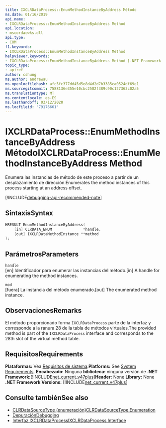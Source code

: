 ```yaml
---
title: IXCLRDataProcess::EnumMethodInstanceByAddress Método
ms.date: 01/16/2019
api.name:
- IXCLRDataProcess::EnumMethodInstanceByAddress Method
api.location:
- mscordacwks.dll
api.type:
- COM
f1.keywords:
- IXCLRDataProcess::EnumMethodInstanceByAddress Method
helpviewer.keywords:
- IXCLRDataProcess::EnumMethodInstanceByAddress Method [.NET Framework debugging]
topic_type:
- apiref
author: cshung
ms.author: andrewau
ms.openlocfilehash: afc5fc377dd45d5e8d4d2d7b3385ca0524df69e1
ms.sourcegitcommit: 7588136e355e10cbc2582f389c90c127363c02a5
ms.translationtype: MT
ms.contentlocale: es-ES
ms.lasthandoff: 03/12/2020
ms.locfileid: "79176661"
---
```

# <a name="ixclrdataprocessenummethodinstancebyaddress-method"></a><span data-ttu-id="4b3f4-102">IXCLRDataProcess::EnumMethodInstanceByAddress Método</span><span class="sxs-lookup"><span data-stu-id="4b3f4-102">IXCLRDataProcess::EnumMethodInstanceByAddress Method</span></span>

<span data-ttu-id="4b3f4-103">Enumera las instancias de método de este proceso a partir de un desplazamiento de dirección.</span><span class="sxs-lookup"><span data-stu-id="4b3f4-103">Enumerates the method instances of this process starting at an address offset.</span></span>

[!INCLUDE[debugging-api-recommended-note](../../../../includes/debugging-api-recommended-note.md)]

## <a name="syntax"></a><span data-ttu-id="4b3f4-104">Sintaxis</span><span class="sxs-lookup"><span data-stu-id="4b3f4-104">Syntax</span></span>

```cpp
HRESULT EnumMethodInstanceByAddress(
    [in] CLRDATA_ENUM              *handle,
    [out] IXCLRDataMethodInstance **method
);
```

## <a name="parameters"></a><span data-ttu-id="4b3f4-105">Parámetros</span><span class="sxs-lookup"><span data-stu-id="4b3f4-105">Parameters</span></span>

`handle`\
<span data-ttu-id="4b3f4-106">[en] Identificador para enumerar las instancias del método.</span><span class="sxs-lookup"><span data-stu-id="4b3f4-106">[in] A handle for enumerating the method instances.</span></span>

`mod`\
<span data-ttu-id="4b3f4-107">[fuera] La instancia del método enumerado.</span><span class="sxs-lookup"><span data-stu-id="4b3f4-107">[out] The enumerated method instance.</span></span>

## <a name="remarks"></a><span data-ttu-id="4b3f4-108">Observaciones</span><span class="sxs-lookup"><span data-stu-id="4b3f4-108">Remarks</span></span>

<span data-ttu-id="4b3f4-109">El método proporcionado forma `IXCLRDataProcess` parte de la interfaz y corresponde a la ranura 28 de la tabla de métodos virtuales.</span><span class="sxs-lookup"><span data-stu-id="4b3f4-109">The provided method is part of the `IXCLRDataProcess` interface and corresponds to the 28th slot of the virtual method table.</span></span>

## <a name="requirements"></a><span data-ttu-id="4b3f4-110">Requisitos</span><span class="sxs-lookup"><span data-stu-id="4b3f4-110">Requirements</span></span>

<span data-ttu-id="4b3f4-111">**Plataformas:** Vea [Requisitos de sistema](../../../../docs/framework/get-started/system-requirements.md).</span><span class="sxs-lookup"><span data-stu-id="4b3f4-111">**Platforms:** See [System Requirements](../../../../docs/framework/get-started/system-requirements.md).</span></span>
<span data-ttu-id="4b3f4-112">**Encabezado:** Ninguna **biblioteca:** ninguna versión de **.NET Framework:**[!INCLUDE[net_current_v47plus](../../../../includes/net-current-v47plus.md)]</span><span class="sxs-lookup"><span data-stu-id="4b3f4-112">**Header:** None **Library:** None **.NET Framework Versions:** [!INCLUDE[net_current_v47plus](../../../../includes/net-current-v47plus.md)]</span></span>

## <a name="see-also"></a><span data-ttu-id="4b3f4-113">Consulte también</span><span class="sxs-lookup"><span data-stu-id="4b3f4-113">See also</span></span>

- [<span data-ttu-id="4b3f4-114">CLRDataSourceType (enumeración)</span><span class="sxs-lookup"><span data-stu-id="4b3f4-114">CLRDataSourceType Enumeration</span></span>](clrdatasourcetype-enumeration.md)
- [<span data-ttu-id="4b3f4-115">Depuración</span><span class="sxs-lookup"><span data-stu-id="4b3f4-115">Debugging</span></span>](index.md)
- [<span data-ttu-id="4b3f4-116">Interfaz IXCLRDataProcess</span><span class="sxs-lookup"><span data-stu-id="4b3f4-116">IXCLRDataProcess Interface</span></span>](ixclrdataprocess-interface.md)
